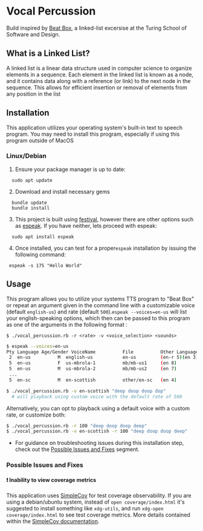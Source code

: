 # Vocal Percussion
Build inspired by [Beat Box](https://backend.turing.edu/module1/projects/beat_box/), a linked-list excersise at the Turing School of Software and Design.

## What is a Linked List?

A linked list is a linear data structure used in computer science to organize elements in a sequence. Each element in the linked list is known as a node, and it contains data along with a reference (or link) to the next node in the sequence. This allows for efficient insertion or removal of elements from any position in the list

## Installation

This application utilizes your operating system's built-in text to speech program. You may need to install this program, especially if using this program outside of MacOS

### Linux/Debian

1. Ensure your package manager is up to date:

```shell
  sudo apt update
```
2. Download and install necessary gems
```shell
  bundle update
  bundle install
```
3. This project is built using [festival](https://www.cstr.ed.ac.uk/projects/festival/), however there are other options such as [espeak](https://espeak.sourceforge.net/). If you have neither, lets proceed with espeak:

```shell
  sudo apt install espeak
```

4. Once installed, you can test for a proper`espeak` installation by issuing the following command:

```shell
 espeak -s 175 "Hello World"
```

## Usage
This program allows you to utilize your systems TTS program to "Beat Box" or repeat an argument given in the command line with a customizable voice (default `english-us`) and rate (default `500`).`espeak --voices=en-us` will list your english-speaking options, which then can be passed to this program as one of the arguments in the following format :

`$ ./vocal_percussion.rb -r <rate> -v <voice_selection> <sounds>`

```bash
$ espeak --voices=en-us
Pty Language Age/Gender VoiceName          File          Other Languages
 2  en-us          M  english-us           en-us         (en-r 5)(en 3)
 5  en-us          F  us-mbrola-1          mb/mb-us1     (en 8)
 5  en-us          M  us-mbrola-2          mb/mb-us2     (en 7)
 ...
 5  en-sc          M  en-scottish          other/en-sc   (en 4)
```

```bash
$ ./vocal_percussion.rb -v en-scottish "deep doop doop dop"
  # will playback using custom voice with the default rate of 500
```

Alternatively, you can opt to playback using a default voice with a custom rate, or customize both:

```bash
$ ./vocal_percussion.rb -r 100 "deep doop doop deep"
$ ./vocal_percussion.rb -v en-scottish -r 100 "deep doop doop deep"
```


- For guidance on troubleshooting issues during this installation step, check out the [Possible Issues and Fixes](#possible-issues-and-fixes) segment.

### Possible Issues and Fixes
#### ❗ Inability to view coverage metrics

This application uses [SimpleCov](https://github.com/simplecov-ruby/simplecov) for test coverage observability. If you are using a debian/ubuntu system, instead of `open coverage/index.html` it's suggested to install something like `xdg-utils`, and run `xdg-open coverage/index.html` to see test coverage metrics. More details contained within the [SimpleCov documentation](https://github.com/simplecov-ruby/simplecov#:~:text=After%20running%20your%20tests%2C%20open%20coverage/index.html%20in%20the%20browser%20of%20your%20choice.%20For%20example%2C%20in%20a%20Mac%20Terminal%2C%20run%20the%20following%20command%20from%20your%20application%27s%20root%20directory%3A).
